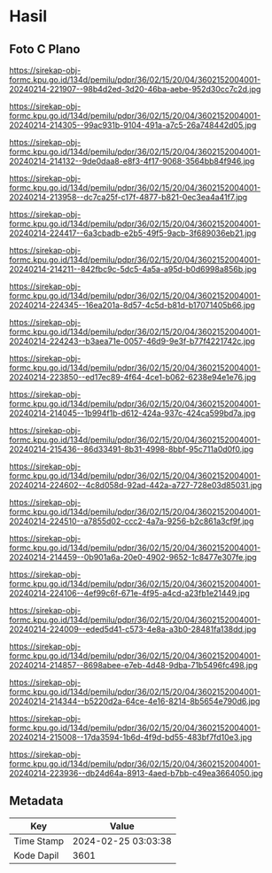 # Hasil

## Foto C Plano

https://sirekap-obj-formc.kpu.go.id/134d/pemilu/pdpr/36/02/15/20/04/3602152004001-20240214-221907--98b4d2ed-3d20-46ba-aebe-952d30cc7c2d.jpg

https://sirekap-obj-formc.kpu.go.id/134d/pemilu/pdpr/36/02/15/20/04/3602152004001-20240214-214305--99ac931b-9104-491a-a7c5-26a748442d05.jpg

https://sirekap-obj-formc.kpu.go.id/134d/pemilu/pdpr/36/02/15/20/04/3602152004001-20240214-214132--9de0daa8-e8f3-4f17-9068-3564bb84f946.jpg

https://sirekap-obj-formc.kpu.go.id/134d/pemilu/pdpr/36/02/15/20/04/3602152004001-20240214-213958--dc7ca25f-c17f-4877-b821-0ec3ea4a41f7.jpg

https://sirekap-obj-formc.kpu.go.id/134d/pemilu/pdpr/36/02/15/20/04/3602152004001-20240214-224417--6a3cbadb-e2b5-49f5-9acb-3f689036eb21.jpg

https://sirekap-obj-formc.kpu.go.id/134d/pemilu/pdpr/36/02/15/20/04/3602152004001-20240214-214211--842fbc9c-5dc5-4a5a-a95d-b0d6998a856b.jpg

https://sirekap-obj-formc.kpu.go.id/134d/pemilu/pdpr/36/02/15/20/04/3602152004001-20240214-224345--16ea201a-8d57-4c5d-b81d-b17071405b66.jpg

https://sirekap-obj-formc.kpu.go.id/134d/pemilu/pdpr/36/02/15/20/04/3602152004001-20240214-224243--b3aea71e-0057-46d9-9e3f-b77f4221742c.jpg

https://sirekap-obj-formc.kpu.go.id/134d/pemilu/pdpr/36/02/15/20/04/3602152004001-20240214-223850--ed17ec89-4f64-4ce1-b062-6238e94e1e76.jpg

https://sirekap-obj-formc.kpu.go.id/134d/pemilu/pdpr/36/02/15/20/04/3602152004001-20240214-214045--1b994f1b-d612-424a-937c-424ca599bd7a.jpg

https://sirekap-obj-formc.kpu.go.id/134d/pemilu/pdpr/36/02/15/20/04/3602152004001-20240214-215436--86d33491-8b31-4998-8bbf-95c711a0d0f0.jpg

https://sirekap-obj-formc.kpu.go.id/134d/pemilu/pdpr/36/02/15/20/04/3602152004001-20240214-224602--4c8d058d-92ad-442a-a727-728e03d85031.jpg

https://sirekap-obj-formc.kpu.go.id/134d/pemilu/pdpr/36/02/15/20/04/3602152004001-20240214-224510--a7855d02-ccc2-4a7a-9256-b2c861a3cf9f.jpg

https://sirekap-obj-formc.kpu.go.id/134d/pemilu/pdpr/36/02/15/20/04/3602152004001-20240214-214459--0b901a6a-20e0-4902-9652-1c8477e307fe.jpg

https://sirekap-obj-formc.kpu.go.id/134d/pemilu/pdpr/36/02/15/20/04/3602152004001-20240214-224106--4ef99c6f-671e-4f95-a4cd-a23fb1e21449.jpg

https://sirekap-obj-formc.kpu.go.id/134d/pemilu/pdpr/36/02/15/20/04/3602152004001-20240214-224009--eded5d41-c573-4e8a-a3b0-28481fa138dd.jpg

https://sirekap-obj-formc.kpu.go.id/134d/pemilu/pdpr/36/02/15/20/04/3602152004001-20240214-214857--8698abee-e7eb-4d48-9dba-71b5496fc498.jpg

https://sirekap-obj-formc.kpu.go.id/134d/pemilu/pdpr/36/02/15/20/04/3602152004001-20240214-214344--b5220d2a-64ce-4e16-8214-8b5654e790d6.jpg

https://sirekap-obj-formc.kpu.go.id/134d/pemilu/pdpr/36/02/15/20/04/3602152004001-20240214-215008--17da3594-1b6d-4f9d-bd55-483bf7fd10e3.jpg

https://sirekap-obj-formc.kpu.go.id/134d/pemilu/pdpr/36/02/15/20/04/3602152004001-20240214-223936--db24d64a-8913-4aed-b7bb-c49ea3664050.jpg


## Metadata

| Key        | Value               |
| ---------- | ------------------- |
| Time Stamp | 2024-02-25 03:03:38 |
| Kode Dapil | 3601                |



